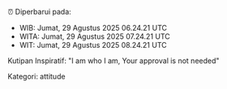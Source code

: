 ⏰ Diperbarui pada:
- WIB: Jumat, 29 Agustus 2025 06.24.21 UTC
- WITA: Jumat, 29 Agustus 2025 07.24.21 UTC
- WIT: Jumat, 29 Agustus 2025 08.24.21 UTC

Kutipan Inspiratif:
"I am who I am, Your approval is not needed"


Kategori: attitude

